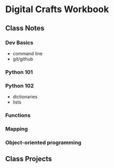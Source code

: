 # Digital Crafts Workbook

## Class Notes

### Dev Basics
* command line
* git/github

### Python 101


### Python 102
* dictionaries
* lists

### Functions

### Mapping

### Object-oriented programming



## Class Projects
